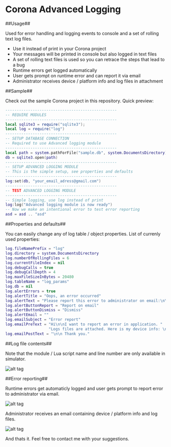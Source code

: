 Corona Advanced Logging
=====================

##Usage##

Used for error handling and logging events to console and a set of rolling text log files.
* Use it instead of print in your Corona project
* Your messages will be printed in console but also logged in text files 
* A set of rolling text files is used so you can retrace the steps that lead to a bug
* Runtime errors get logged automatically
* User gets prompt on runtime error and can report it via email
* Administrator receives device / platform info and log files in attachment


##Sample##

Check out the sample Corona project in this repository. Quick preview:

```lua
-------------------------------------------------
-- REQUIRE MODULES
-------------------------------------------------
local sqlite3 = require("sqlite3");
local log = require("log")
-------------------------------------------------
-- SETUP DATABASE CONNECTION
-- Required to use Advanced logging module
-------------------------------------------------
local path = system.pathForFile("sample.db", system.DocumentsDirectory)
db = sqlite3.open(path)  
-------------------------------------------------
-- SETUP ADVANCED LOGGING MODULE
-- This is the simple setup, see properties and defaults
-------------------------------------------------
log:set(db, "your_email_adress@gmail.com")
-------------------------------------------------
-- TEST ADVANCED LOGGING MODULE
-------------------------------------------------
-- Simple logging, use log instead of print
log:log("Advanced logging module is now ready")
-- Now we make an intentional error to test error reporting
asd = asd .. "asd"

```

##Properties and defaults##

You can easily change any of log table / object properties. List of currenly used properties:

```lua
log.fileNamePrefix = "log"
log.directory = system.DocumentsDirectory
log.numberOfRollingFiles = 6
log.currentFileIndex = nil
log.debugCalls = true
log.debugCallDepth = 4
log.maxFileSizeInBytes = 20480
log.tableName = "log_params"
log.db = nil
log.alertErrors = true
log.alertTitle = "Oops, an error occurred"
log.alertText = "Please report this error to administrator on email:\n\n"
log.alertButtonReport = "Report on email"
log.alertButtonDismiss = "Dismiss"
log.alertEmail = ""
log.emailSubject = "Error report"
log.emailPreText = "Hi\n\nI want to report an error in application. " .. 
				   "Logs files are attached. Here is my device info: \n"
log.emailPostText = "\n\n Thank you."
```

##Log file contents## 

Note that the module / Lua script name and line number are only available in simulator.

![alt tag](https://raw.githubusercontent.com/promptcode/CoronaAdvancedLogging/master/Images/ss0.png)

##Error reporting##

Runtime errors get automaticly logged and user gets prompt to report error to administrator via email.

![alt tag](https://raw.githubusercontent.com/promptcode/CoronaAdvancedLogging/master/Images/ss1.png)

Administrator receives an email containing device / platform info and log files.

![alt tag](https://raw.githubusercontent.com/promptcode/CoronaAdvancedLogging/master/Images/ss2.png)

And thats it. Feel free to contact me with your suggestions.